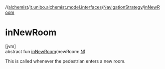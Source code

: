 //[alchemist](../../../index.md)/[it.unibo.alchemist.model.interfaces](../index.md)/[NavigationStrategy](index.md)/[inNewRoom](in-new-room.md)

# inNewRoom

[jvm]\
abstract fun [inNewRoom](in-new-room.md)(newRoom: [N](index.md))

This is called whenever the pedestrian enters a new room.
